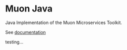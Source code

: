 # Muon Java

Java Implementation of the Muon Microservices Toolkit.

See [documentation](https://github.com/microserviceux/documentation)

testing...

